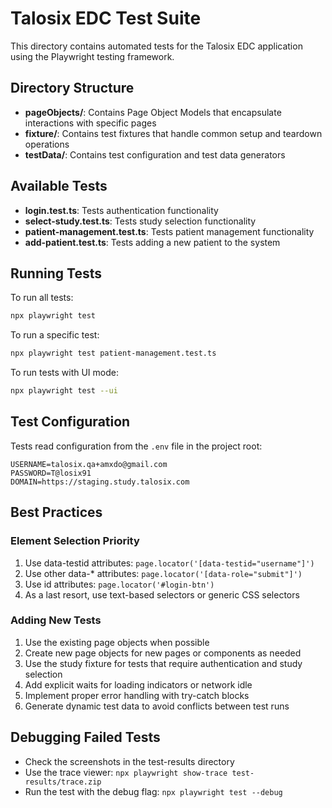 # Talosix EDC Test Suite

This directory contains automated tests for the Talosix EDC application using the Playwright testing framework.

## Directory Structure

- **pageObjects/**: Contains Page Object Models that encapsulate interactions with specific pages
- **fixture/**: Contains test fixtures that handle common setup and teardown operations
- **testData/**: Contains test configuration and test data generators

## Available Tests

- **login.test.ts**: Tests authentication functionality
- **select-study.test.ts**: Tests study selection functionality
- **patient-management.test.ts**: Tests patient management functionality
- **add-patient.test.ts**: Tests adding a new patient to the system

## Running Tests

To run all tests:

```bash
npx playwright test
```

To run a specific test:

```bash
npx playwright test patient-management.test.ts
```

To run tests with UI mode:

```bash
npx playwright test --ui
```

## Test Configuration

Tests read configuration from the `.env` file in the project root:

```
USERNAME=talosix.qa+amxdo@gmail.com
PASSWORD=T@losix91
DOMAIN=https://staging.study.talosix.com
```

## Best Practices

### Element Selection Priority

1. Use data-testid attributes: `page.locator('[data-testid="username"]')`
2. Use other data-* attributes: `page.locator('[data-role="submit"]')`
3. Use id attributes: `page.locator('#login-btn')`
4. As a last resort, use text-based selectors or generic CSS selectors

### Adding New Tests

1. Use the existing page objects when possible
2. Create new page objects for new pages or components as needed
3. Use the study fixture for tests that require authentication and study selection
4. Add explicit waits for loading indicators or network idle
5. Implement proper error handling with try-catch blocks
6. Generate dynamic test data to avoid conflicts between test runs

## Debugging Failed Tests

- Check the screenshots in the test-results directory
- Use the trace viewer: `npx playwright show-trace test-results/trace.zip`
- Run the test with the debug flag: `npx playwright test --debug`
